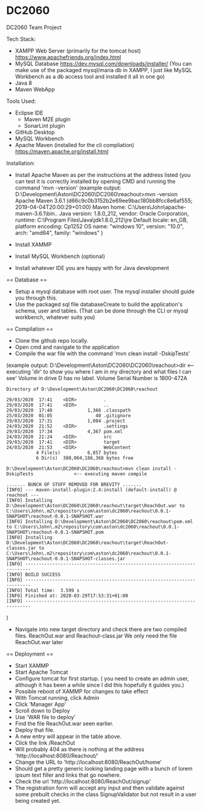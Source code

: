 # DC2060
DC2060 Team Project

Tech Stack:

- XAMPP Web Server (primarily for the tomcat host) https://www.apachefriends.org/index.html
- MySQL Database https://dev.mysql.com/downloads/installer/ (You can make use of the packaged mysql/maria db in XAMPP, I just like MySQL Workbench as a db access tool and installed it all in one go)
- Java 8
- Maven WebApp

Tools Used:
- Eclipse IDE
  - Maven M2E plugin
  - SonarLint plugin
- GitHub Desktop
- MySQL Workbench
- Apache Maven (installed for the cli compliation) https://maven.apache.org/install.html


Installation:

- Install Apache Maven as per the instructions at the address listed
(you can test it is correctly installed by opening CMD and running the command 'mvn -version'
(example output:
	D:\Development\Aston\DC2060\DC2060\reachout>mvn -version
	Apache Maven 3.6.1 (d66c9c0b3152b2e69ee9bac180bb8fcc8e6af555; 2019-04-04T20:00:29+01:00)
	Maven home: C:\Users\John\apache-maven-3.6.1\bin\..
	Java version: 1.8.0_212, vendor: Oracle Corporation, runtime: C:\Program Files\Java\jdk1.8.0_212\jre
	Default locale: en_GB, platform encoding: Cp1252
	OS name: "windows 10", version: "10.0", arch: "amd64", family: "windows"
)

- Install XAMMP
- Install MySQL Workbench (optional)
- Install whatever IDE you are happy with for Java development

== Database ==
- Setup a mysql database with root user. The mysql installer should guide you through this.
- Use the packaged sql file databaseCreate to build the application's schema, user and tables.
(That can be done through the CLI or mysql workbench, whatever suits you)

== Compilation ==
- Clone the github repo locally.
- Open cmd and navigate to the application
- Compile the war file with the command 'mvn clean install -DskipTests'

(example output:
	D:\Development\Aston\DC2060\DC2060\reachout>dir                           <-- executing 'dir' to show you where I am in my directory and what files I can see'
	Volume in drive D has no label.
	Volume Serial Number is 1800-472A

	Directory of D:\Development\Aston\DC2060\DC2060\reachout

	29/03/2020  17:41    <DIR>          .
	29/03/2020  17:41    <DIR>          ..
	29/03/2020  17:40             1,366 .classpath
	25/03/2020  01:05                40 .gitignore
	29/03/2020  17:31             1,084 .project
	24/03/2020  21:52    <DIR>          .settings
	29/03/2020  17:34             4,367 pom.xml
	24/03/2020  21:24    <DIR>          src
	29/03/2020  17:41    <DIR>          target
	24/03/2020  21:53    <DIR>          WebContent
               4 File(s)          6,857 bytes
               6 Dir(s)  380,064,186,368 bytes free

	D:\Development\Aston\DC2060\DC2060\reachout>mvn clean install -DskipTests  				<-- executing maven compile
	
	....... BUNCH OF STUFF REMOVED FOR BREVITY .......
	[INFO] --- maven-install-plugin:2.4:install (default-install) @ reachout ---
    [INFO] Installing D:\Development\Aston\DC2060\DC2060\reachout\target\ReachOut.war to C:\Users\John\.m2\repository\com\aston\dc2060\reachout\0.0.1-SNAPSHOT\reachout-0.0.1-SNAPSHOT.war
	[INFO] Installing D:\Development\Aston\DC2060\DC2060\reachout\pom.xml to C:\Users\John\.m2\repository\com\aston\dc2060\reachout\0.0.1-SNAPSHOT\reachout-0.0.1-SNAPSHOT.pom
	[INFO] Installing D:\Development\Aston\DC2060\DC2060\reachout\target\ReachOut-classes.jar to C:\Users\John\.m2\repository\com\aston\dc2060\reachout\0.0.1-SNAPSHOT\reachout-0.0.1-SNAPSHOT-classes.jar
	[INFO] ------------------------------------------------------------------------
	[INFO] BUILD SUCCESS
	[INFO] ------------------------------------------------------------------------
	[INFO] Total time:  3.599 s
	[INFO] Finished at: 2020-03-29T17:53:31+01:00
	[INFO] ------------------------------------------------------------------------
)


- Navigate into new target directory and check there are two compiled files. ReachOut.war and Reachout-class.jar 
We only need the file ReachOut.war later

== Deployment ==
- Start XAMMP
- Start Apache Tomcat
- Configure tomcat for first startup. ( you need to create an admin user, although it has been a while since I did this hopefully it guides you.)
- Possible reboot of XAMMP for changes to take effect
- With Tomcat running, click Admin
- Click 'Manager App'
- Scroll down to Deploy
- Use 'WAR file to deploy'
- Find the file ReachOut.war seen earlier.
- Deploy that file.
- A new entry will appear in the table above.
- Click the link /ReachOut
- Will probably 404 as there is nothing at the address 'http://localhost:8080/Reachout/'
- Change the URL to 'http://localhost:8080/ReachOut/home'
- Should get a pretty generic looking landing page with a bunch of lorem ipsum text filler and links that go nowhere.
- Check the url 'http://localhost:8080/ReachOut/signup'
- The registration form will accept any input and then validate against some prebuilt checks in the class SignupValidator but not result in a user being created yet.



	

